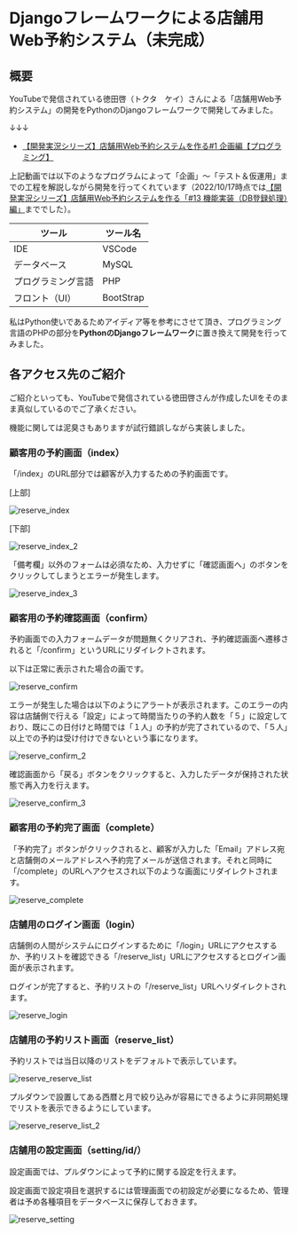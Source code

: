 # Djangoフレームワークによる店舗用Web予約システム（未完成）

## 概要

YouTubeで発信されている徳田啓（トクタ　ケイ）さんによる「店舗用Web予約システム」の開発をPythonのDjangoフレームワークで開発してみました。

↓↓↓
- [【開発実況シリーズ】店舗用Web予約システムを作る#1 企画編【プログラミング】](https://www.youtube.com/watch?v=V7aiz1JfMHw)

上記動画では以下のようなプログラムによって「企画」～「テスト＆仮運用」までの工程を解説しながら開発を行ってくれています（2022/10/17時点では[【開発実況シリーズ】店舗用Web予約システムを作る「#13 機能実装（DB登録処理）編」](https://www.youtube.com/watch?v=Dww3l7pGX6Y)まででした）。

|ツール|ツール名|
|----|----|
|IDE|VSCode|
|データベース|MySQL|
|プログラミング言語|PHP|
|フロント（UI）|BootStrap|

私はPython使いであるためアイディア等を参考にさせて頂き、プログラミング言語のPHPの部分を**PythonのDjangoフレームワーク**に置き換えて開発を行ってみました。

## 各アクセス先のご紹介

ご紹介といっても、YouTubeで発信されている徳田啓さんが作成したUIをそのまま真似しているのでご了承ください。

機能に関しては泥臭さもありますが試行錯誤しながら実装しました。

### 顧客用の予約画面（index）

「/index」のURL部分では顧客が入力するための予約画面です。

[上部]

![reserve_index](https://user-images.githubusercontent.com/51676019/196092889-3957fe3f-1340-45af-a82c-097435b2f4ed.jpg)

[下部]

![reserve_index_2](https://user-images.githubusercontent.com/51676019/196093156-0ac9edff-07d2-4fd3-9f4c-e553439f5a1b.jpg)

「備考欄」以外のフォームは必須なため、入力せずに「確認画面へ」のボタンをクリックしてしまうとエラーが発生します。

![reserve_index_3](https://user-images.githubusercontent.com/51676019/196093180-07bd27cf-dd88-4508-99da-9cada54d2484.jpg)

### 顧客用の予約確認画面（confirm）

予約画面での入力フォームデータが問題無くクリアされ、予約確認画面へ遷移されると「/confirm」というURLにリダイレクトされます。

以下は正常に表示された場合の画です。

![reserve_confirm](https://user-images.githubusercontent.com/51676019/196093383-94f1dc0f-0922-45d8-9db8-d8d3a586eb3d.jpg)

エラーが発生した場合は以下のようにアラートが表示されます。このエラーの内容は店舗側で行える「設定」によって時間当たりの予約人数を「５」に設定しており、既にこの日付けと時間では「１人」の予約が完了されているので、「５人」以上での予約は受け付けできないという事になります。

![reserve_confirm_2](https://user-images.githubusercontent.com/51676019/196093398-6a5ee77d-d28b-4775-831b-857d5eca9fcf.jpg)

確認画面から「戻る」ボタンをクリックすると、入力したデータが保持された状態で再入力を行えます。

![reserve_confirm_3](https://user-images.githubusercontent.com/51676019/196093417-b1dfe2b3-cdc7-4b49-8e1b-869307d858ae.jpg)

### 顧客用の予約完了画面（complete）

「予約完了」ボタンがクリックされると、顧客が入力した「Email」アドレス宛と店舗側のメールアドレスへ予約完了メールが送信されます。それと同時に「/complete」のURLへアクセスされ以下のような画面にリダイレクトされます。

![reserve_complete](https://user-images.githubusercontent.com/51676019/196093506-fc8d16ca-b832-47f0-8a18-b85a73ecae1c.jpg)

### 店舗用のログイン画面（login）

店舗側の人間がシステムにログインするために「/login」URLにアクセスするか、予約リストを確認できる「/reserve_list」URLにアクセスするとログイン画面が表示されます。

ログインが完了すると、予約リストの「/reserve_list」URLへリダイレクトされます。

![reserve_login](https://user-images.githubusercontent.com/51676019/196093533-dc87f959-cd41-49d6-b553-0c40674c9ac4.jpg)

### 店舗用の予約リスト画面（reserve_list）

予約リストでは当日以降のリストをデフォルトで表示しています。

![reserve_reserve_list](https://user-images.githubusercontent.com/51676019/196093557-24a5840e-d629-4ad3-9eb0-e499093f8884.jpg)

プルダウンで設置してある西暦と月で絞り込みが容易にできるように非同期処理でリストを表示できるようにしています。

![reserve_reserve_list_2](https://user-images.githubusercontent.com/51676019/196093567-7f4ab81b-7c94-436d-88f2-1060f6446f60.jpg)

### 店舗用の設定画面（setting/id/）

設定画面では、プルダウンによって予約に関する設定を行えます。

設定画面で設定項目を選択するには管理画面での初設定が必要になるため、管理者は予め各種項目をデータベースに保存しておきます。

![reserve_setting](https://user-images.githubusercontent.com/51676019/196093575-c3dfff41-04be-428b-9ca6-132f2c35f281.jpg)
